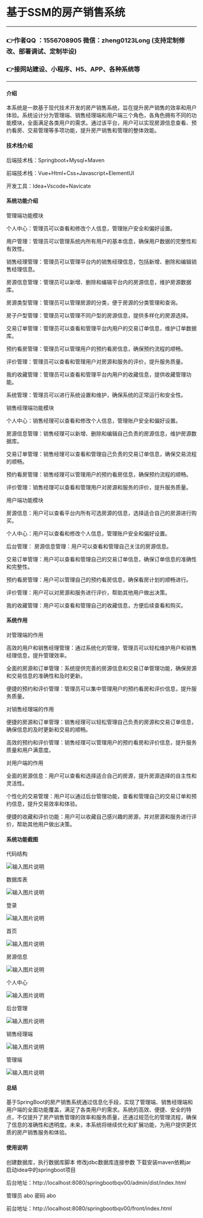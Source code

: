 # 基于SSM的房产销售系统

---
### 👉作者QQ ：1556708905 微信：zheng0123Long (支持定制修改、部署调试、定制毕设)

### 👉接网站建设、小程序、H5、APP、各种系统等

---

#### 介绍
本系统是一款基于现代技术开发的房产销售系统，旨在提升房产销售的效率和用户体验。系统设计分为管理端、销售经理端和用户端三个角色，各角色拥有不同的功能模块，全面满足各类用户的需求。通过该平台，用户可以实现房源信息查看、预约看房、交易管理等多项功能，提升房产销售和管理的整体效能。

#### 技术栈介绍

后端技术栈：Springboot+Mysql+Maven

前端技术栈：Vue+Html+Css+Javascript+ElementUI

开发工具：Idea+Vscode+Navicate


#### 系统功能介绍

管理端功能模块

个人中心：管理员可以查看和修改个人信息，管理账户安全和偏好设置。

用户管理：管理员可以管理系统内所有用户的基本信息，确保用户数据的完整性和有效性。

销售经理管理：管理员可以管理平台内的销售经理信息，包括新增、删除和编辑销售经理信息。

房源信息管理：管理员可以新增、删除和编辑平台内的房源信息，维护房源数据库。

房源类型管理：管理员可以管理房源的分类，便于房源的分类管理和查询。

房子户型管理：管理员可以管理不同户型的房源信息，提供多样化的房源选择。

交易订单管理：管理员可以查看和管理平台内用户的交易订单信息，维护订单数据库。

预约看房管理：管理员可以管理用户的预约看房信息，确保预约流程的顺畅。

评价管理：管理员可以查看和管理用户对房源和服务的评价，提升服务质量。

我的收藏管理：管理员可以查看和管理平台内用户的收藏信息，提供收藏管理功能。

系统管理：管理员可以进行系统设置和维护，确保系统的正常运行和安全性。

销售经理端功能模块

个人中心：销售经理可以查看和修改个人信息，管理账户安全和偏好设置。

房源信息管理：销售经理可以新增、删除和编辑自己负责的房源信息，维护房源数据库。

交易订单管理：销售经理可以查看和管理自己负责的交易订单信息，确保交易流程的顺畅。

预约看房管理：销售经理可以管理用户的预约看房信息，确保预约流程的顺畅。

评价管理：销售经理可以查看和管理用户对房源和服务的评价，提升服务质量。

用户端功能模块

房源信息：用户可以查看平台内所有可选房源的信息，选择适合自己的房源进行购买。

个人中心：用户可以查看和修改个人信息，管理账户安全和偏好设置。

后台管理：
房源信息管理：用户可以查看和管理自己关注的房源信息。

交易订单管理：用户可以查看和管理自己的交易订单信息，确保订单信息的准确性和完整性。

预约看房管理：用户可以管理自己的预约看房信息，确保看房计划的顺畅进行。

评价管理：用户可以对房源和服务进行评价，帮助其他用户做出决策。

我的收藏管理：用户可以查看和管理自己的收藏信息，方便后续查看和购买。

#### 系统作用

对管理端的作用

高效的用户和销售经理管理：通过系统化的管理，管理员可以轻松维护用户和销售经理信息，提升管理效率。

全面的房源和订单管理：系统提供完善的房源信息和交易订单管理功能，确保房源和交易信息的准确性和及时更新。

便捷的预约和评价管理：管理员可以集中管理用户的预约看房和评价信息，提升服务质量。

对销售经理端的作用

便捷的房源和订单管理：销售经理可以轻松管理自己负责的房源和交易订单信息，确保信息的及时更新和交易的顺畅。

高效的预约和评价管理：销售经理可以管理用户的预约看房和评价信息，提升服务质量和用户满意度。

对用户端的作用

全面的房源信息：用户可以查看和选择适合自己的房源，提升房源选择的自主性和灵活性。

个性化的交易管理：用户可以通过后台管理功能，查看和管理自己的交易订单和预约信息，提升交易效率和体验。

便捷的收藏和评价功能：用户可以收藏自己感兴趣的房源，并对房源和服务进行评价，帮助其他用户做出决策。

#### 系统功能截图

代码结构

![输入图片说明](images/9fc4299deeaad5bab956fb8f36d154d.png)

数据库表

![输入图片说明](images/22616e8ed72d775db3f5ee4924ee284.png)

登录

![输入图片说明](images/c2d0679b5aa5415665c2ef2fc682a14.png)

首页

![输入图片说明](images/8ed8a7d57d44322ca4a152fd41af1a5.png)

房源信息

![输入图片说明](images/dd3ad775e4c3f06e8a2a9299ad2fc31.png)

个人中心

![输入图片说明](images/1e4e0ac7f00a6547b4d1ab5a02f6e33.png)

后台管理

![输入图片说明](images/b20a1ec3855601943013e16f4f859e5.png)

销售经理端

![输入图片说明](images/eb055dfd97707724407c93b5d9b102f.png)

管理端

![输入图片说明](images/cbced3eaac2b664352537ff95aa67b0.png)

#### 总结

基于SpringBoot的房产销售系统通过信息化手段，实现了管理端、销售经理端和用户端的全面功能覆盖，满足了各类用户的需求。系统的高效、便捷、安全的特点，不仅提升了房产销售管理的效率和服务质量，还通过规范化的管理流程，确保了信息的准确性和透明度。未来，本系统将继续优化和扩展功能，为用户提供更优质的房产销售服务和体验。

#### 使用说明

创建数据库，执行数据库脚本 修改jdbc数据库连接参数 下载安装maven依赖jar 启动idea中的springboot项目

后台地址：http://localhost:8080/springbootbqv00/admin/dist/index.html

管理员  abo 密码 abo

前台地址：http://localhost:8080/springbootbqv00/front/index.html


